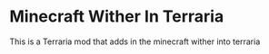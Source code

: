 # Minecraft Wither In Terraria
This is a Terraria mod that adds in the minecraft wither into terraria

